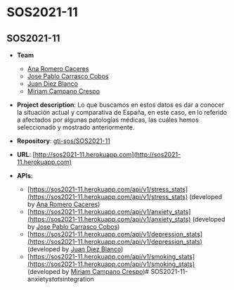 # SOS2021-11
## SOS2021-11

- **Team**
  - [Ana Romero Caceres](https://github.com/anaromero99)
  - [Jose Pablo Carrasco Cobos](https://github.com/EsDeSepa)
  - [Juan Diez Blanco](https://github.com/jdblanco)
  - [Miriam Campano Crespo](https://github.com/Mirishya)
  
- **Project description**: Lo que buscamos en estos datos es dar a conocer la situación actual y comparativa de España, en este caso, en lo referido a afectados por algunas patologías médicas, las cuáles hemos seleccionado y mostrado anteriormente.
- **Repository**: [gti-sos/SOS2021-11](https://github.com/gti-sos/SOS2021-11)
- **URL**: [http://sos2021-11.herokuapp.com](http://sos2021-11.herokuapp.com)
-  **APIs**:
    - [https://sos2021-11.herokuapp.com/api/v1/stress_stats](https://sos2021-11.herokuapp.com/api/v1/stress_stats) (developed by [Ana Romero Caceres](https://github.com/anaromero99))
    - [https://sos2021-11.herokuapp.com/api/v1/anxiety_stats](https://sos2021-11.herokuapp.com/api/v1/anxiety_stats) (developed by [Jose Pablo Carrasco Cobos](https://github.com/EsDeSepa))
    - [https://sos2021-11.herokuapp.com/api/v1/depression_stats](https://sos2021-11.herokuapp.com/api/v1/depression_stats) (developed by [Juan Diez Blanco](https://github.com/jdblanco))
	 - [https://sos2021-11.herokuapp.com/api/v1/smoking_stats](https://sos2021-11.herokuapp.com/api/v1/smoking_stats) (developed by [Miriam Campano Crespo](https://github.com/Mirishya))#   S O S 2 0 2 1 - 1 1 - a n x i e t y _ s t a t s _ i n t e g r a t i o n  
 